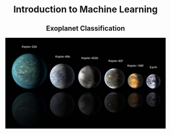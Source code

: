 <h1 align='center'>Introduction to Machine Learning</h1>
<h2 align='center'>Exoplanet Classification</h2>

<img align='center' src='Images/exoplanets.jpg'>
